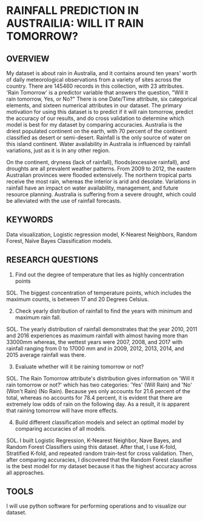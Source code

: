 # RAINFALL PREDICTION IN AUSTRAILIA: WILL IT RAIN TOMORROW?
## OVERVIEW
My dataset is about rain in Australia, and it contains around ten years' worth of daily meteorological observations from a variety of sites across the country. There are 145460 records in this collection, with 23 attributes. 'Rain Tomorrow' is a predictor variable that answers the question, "Will it rain tomorrow, Yes, or No?" There is one Date/Time attribute, six categorical elements, and sixteen numerical attributes in our dataset. The primary motivation for using this dataset is to predict if it will rain tomorrow, predict the accuracy of our results, and do cross validation to determine which model is best for my dataset by comparing accuracies. Australia is the driest populated continent on the earth, with 70 percent of the continent classified as desert or semi-desert. Rainfall is the only source of water on this island continent. Water availability in Australia is influenced by rainfall variations, just as it is in any other region. 

On the continent, dryness (lack of rainfall), floods(excessive rainfall), and droughts are all prevalent weather patterns. From 2009 to 2012, the eastern Australian provinces were flooded extensively. The northern tropical parts receive the most rain, whereas the interior is arid and desolate. Variations in rainfall have an impact on water availability, management, and future resource planning. Australia is suffering from a severe drought, which could be alleviated with the use of rainfall forecasts.

## KEYWORDS
Data visualization, Logistic regression model, K-Nearest Neighbors, Random Forest, Naïve Bayes Classification models.

## RESEARCH QUESTIONS
1.	Find out the degree of temperature that lies as highly concentration points
	
SOL. The biggest concentration of temperature points, which includes the maximum counts, is between 17 and 20 Degrees Celsius.

2.	Check yearly distribution of rainfall to find the years with minimum and maximum rain fall. 

SOL. The yearly distribution of rainfall demonstrates that the year 2010, 2011 and 2016 experiences as maximum rainfall with almost having more than 33000mm whereas, the wettest years were 2007, 2008, and 2017 with rainfall ranging from 0 to 17000 mm and in 2009, 2012, 2013, 2014, and 2015 average rainfall was there.

3.	Evaluate whether will it be raining tomorrow or not?

SOL. The Rain Tomorrow attribute's distribution gives information on 'Will it rain tomorrow or not?' which has two categories: 'Yes' (Will Rain) and 'No' (Won't Rain) (No Rain). Because yes only accounts for 21.6 percent of the total, whereas no accounts for 78.4 percent, it is evident that there are extremely low odds of rain on the following day. As a result, it is apparent that raining tomorrow will have more effects.

4.	Build different classification models and select an optimal model by comparing accuracies of all models.

SOL. I built Logistic Regression, K-Nearest Neighbor, Nave Bayes, and Random Forest Classifiers using this dataset. After that, I use K-fold, Stratified K-fold, and repeated random train-test for cross validation. Then, after comparing accuracies, I discovered that the Random Forest classifier is the best model for my dataset because it has the highest accuracy across all approaches.

## TOOLS
I will use python software for performing operations and to visualize our dataset.


